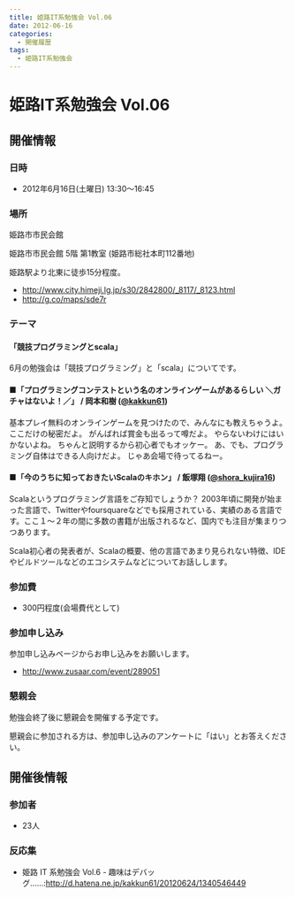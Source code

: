 ```yaml
---
title: 姫路IT系勉強会 Vol.06
date: 2012-06-16
categories:
  - 開催履歴
tags:
  - 姫路IT系勉強会
---
```


# 姫路IT系勉強会 Vol.06

## 開催情報

### 日時

- 2012年6月16日(土曜日) 13:30～16:45

### 場所

姫路市市民会館

姫路市市民会館 5階 第1教室 (姫路市総社本町112番地)

姫路駅より北東に徒歩15分程度。

- <http://www.city.himeji.lg.jp/s30/2842800/_8117/_8123.html>
- <http://g.co/maps/sde7r>

### テーマ

#### 「競技プログラミングとscala」

6月の勉強会は「競技プログラミング」と「scala」についてです。

#### ■「プログラミングコンテストという名のオンラインゲームがあるらしい ＼ガチャはないよ！／」 / 岡本和樹 ([@kakkun61](https://twitter.com/#%21/kakkun61))

基本プレイ無料のオンラインゲームを見つけたので、みんなにも教えちゃうよ。
ここだけの秘密だよ。
がんばれば賞金も出るって噂だよ。
やらないわけにはいかないよね。
ちゃんと説明するから初心者でもオッケー。
あ、でも、プログラミング自体はできる人向けだよ。
じゃあ会場で待ってるねー。

#### ■「今のうちに知っておきたいScalaのキホン」 / 飯塚翔 ([@shora\_kujira16](https://twitter.com/#%21/shora_kujira16))

Scalaというプログラミング言語をご存知でしょうか？
2003年頃に開発が始まった言語で、Twitterやfoursquareなどでも採用されている、実績のある言語です。ここ１～２年の間に多数の書籍が出版されるなど、国内でも注目が集まりつつあります。

Scala初心者の発表者が、Scalaの概要、他の言語であまり見られない特徴、IDEやビルドツールなどのエコシステムなどについてお話しします。

### 参加費

- 300円程度(会場費代として)

### 参加申し込み

参加申し込みページからお申し込みをお願いします。

- <http://www.zusaar.com/event/289051>

### 懇親会

勉強会終了後に懇親会を開催する予定です。

懇親会に参加される方は、参加申し込みのアンケートに「はい」とお答えください。

## 開催後情報

### 参加者

- 23人

### 反応集

- 姫路 IT 系勉強会 Vol.6 - 趣味はデバッグ……:<http://d.hatena.ne.jp/kakkun61/20120624/1340546449>
